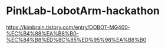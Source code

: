 # PinkLab-LobotArm-hackathon

https://kimbrain.tistory.com/entry/DOBOT-MG400-%EC%B4%88%EA%B8%B0-%EC%84%B8%ED%8C%85%ED%95%98%EA%B8%B0
